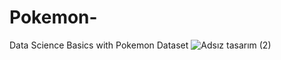# Pokemon-
Data Science Basics with Pokemon Dataset
![Adsız tasarım (2)](https://user-images.githubusercontent.com/46817291/90455920-09ddc580-e100-11ea-9417-e11419e832ed.png)

